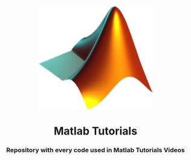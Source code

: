 <p align="center">
 <img src="MATLABsym.png" alt="Matlab Logo" style="display:block;float:none;margin-left:auto;margin-right:auto;width:60%"/>
</p>
 <h1 align="center">Matlab Tutorials</h1>
 <h3 align="center">Repository with every code used in Matlab Tutorials Videos</h3>
 
